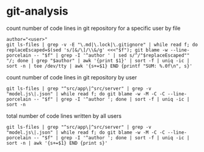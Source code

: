 # git-analysis

count number of code lines in git repository for a specific user by file
```
author="<user>"
git ls-files | grep -v -E "\.md|\.lock|\.gitignore" | while read f; do replaceEscaped=$(sed 's/[&/\]/\\&/g' <<<"$f"); git blame -w --line-porcelain -- "$f" | grep -I '^author ' | sed s/^/"$replaceEscaped"" "/; done | grep "$author" | awk '{print $1}' | sort -f | uniq -ic | sort -n | tee /dev/tty | awk '{s+=$1} END {printf "SUM: %.0f\n", s}'
```

count number of code lines in git repository by user
```
git ls-files | grep "^src/app\|^src/server" | grep -v "model.js\|.json" | while read f; do git blame -w -M -C -C --line-porcelain -- "$f" | grep -I '^author '; done | sort -f | uniq -ic | sort -n
```

total number of code lines written by all users
```
git ls-files | grep "^src/app\|^src/server" | grep -v "model.js\|.json" | while read f; do git blame -w -M -C -C --line-porcelain -- "$f" | grep -I '^author '; done | sort -f | uniq -ic | sort -n | awk '{s+=$1} END {print s}'
```
